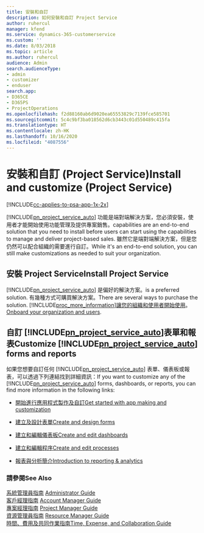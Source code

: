 ```yaml
---
title: 安裝和自訂
description: 如何安裝和自訂 Project Service
author: ruhercul
manager: kfend
ms.service: dynamics-365-customerservice
ms.custom: ''
ms.date: 8/03/2018
ms.topic: article
ms.author: ruhercul
audience: Admin
search.audienceType:
- admin
- customizer
- enduser
search.app:
- D365CE
- D365PS
- ProjectOperations
ms.openlocfilehash: f2d88160ab6d9020ea65553829c7139fce585701
ms.sourcegitcommit: 5c4c9bf3ba018562d6cb3443c01d550489c415fa
ms.translationtype: HT
ms.contentlocale: zh-HK
ms.lasthandoff: 10/16/2020
ms.locfileid: "4087556"
---
```

# <a name="install-and-customize-project-service"></a><span data-ttu-id="4508d-103">安裝和自訂 (Project Service)</span><span class="sxs-lookup"><span data-stu-id="4508d-103">Install and customize (Project Service)</span></span>

[!INCLUDE[cc-applies-to-psa-app-1x-2x](../includes/cc-applies-to-psa-app-1x-2x.md)]

[!INCLUDE[pn_project_service_auto](../includes/pn-project-service-auto.md)] <span data-ttu-id="4508d-104">功能是端對端解決方案，您必須安裝，使用者才能開始使用功能管理及提供專案銷售。</span><span class="sxs-lookup"><span data-stu-id="4508d-104">capabilities are an end-to-end solution that you need to install before users can start using the capabilities to manage and deliver project-based sales.</span></span> <span data-ttu-id="4508d-105">雖然它是端對端解決方案，但是您仍然可以配合組織的需要進行自訂。</span><span class="sxs-lookup"><span data-stu-id="4508d-105">While it's an end-to-end solution, you can still make customizations as needed to suit your organization.</span></span>  
<!-- TODO: I expect to find the information on how to get and install this here. Please find that and add it here. Same for Project Service.--> 
  
## <a name="install-project-service"></a><span data-ttu-id="4508d-106">安裝 Project Service</span><span class="sxs-lookup"><span data-stu-id="4508d-106">Install Project Service</span></span>  
 [!INCLUDE[pn_project_service_auto](../includes/pn-project-service-auto.md)] <span data-ttu-id="4508d-107">是偏好的解決方案。</span><span class="sxs-lookup"><span data-stu-id="4508d-107">is a preferred solution.</span></span> <span data-ttu-id="4508d-108">有幾種方式可購買解決方案。</span><span class="sxs-lookup"><span data-stu-id="4508d-108">There are several ways to purchase the solution.</span></span> [!INCLUDE[proc_more_information](../includes/proc-more-information.md)]<span data-ttu-id="4508d-109">[讓您的組織和使用者開始使用](https://docs.microsoft.com/dynamics365/customerengagement/on-premises/admin/onboard-your-organization-and-users-to-dynamics-365-online)。</span><span class="sxs-lookup"><span data-stu-id="4508d-109">[Onboard your organization and users](https://docs.microsoft.com/dynamics365/customerengagement/on-premises/admin/onboard-your-organization-and-users-to-dynamics-365-online).</span></span>  
  
## <a name="customize-pn_project_service_auto-forms-and-reports"></a><span data-ttu-id="4508d-110">自訂 [!INCLUDE[pn_project_service_auto](../includes/pn-project-service-auto.md)]表單和報表</span><span class="sxs-lookup"><span data-stu-id="4508d-110">Customize [!INCLUDE[pn_project_service_auto](../includes/pn-project-service-auto.md)] forms and reports</span></span>  
 <span data-ttu-id="4508d-111">如果您想要自訂任何 [!INCLUDE[pn_project_service_auto](../includes/pn-project-service-auto.md)] 表單、儀表板或報表，可以透過下列連結找到詳細資訊：</span><span class="sxs-lookup"><span data-stu-id="4508d-111">If you want to customize any of the [!INCLUDE[pn_project_service_auto](../includes/pn-project-service-auto.md)] forms, dashboards, or reports, you can find more information in the following links:</span></span>  
  
- [<span data-ttu-id="4508d-112">開始進行應用程式製作及自訂</span><span class="sxs-lookup"><span data-stu-id="4508d-112">Get started with app making and customization</span></span>](https://docs.microsoft.com/dynamics365/customerengagement/on-premises/customize/getting-started-customization)  
  
- [<span data-ttu-id="4508d-113">建立及設計表單</span><span class="sxs-lookup"><span data-stu-id="4508d-113">Create and design forms</span></span>](https://docs.microsoft.com/dynamics365/customerengagement/on-premises/customize/create-design-forms)  
  
- [<span data-ttu-id="4508d-114">建立和編輯儀表板</span><span class="sxs-lookup"><span data-stu-id="4508d-114">Create and edit dashboards</span></span>](https://docs.microsoft.com/dynamics365/customerengagement/on-premises/customize/create-edit-dashboards)  
  
- [<span data-ttu-id="4508d-115">建立和編輯程序</span><span class="sxs-lookup"><span data-stu-id="4508d-115">Create and edit processes</span></span>](https://docs.microsoft.com/dynamics365/customerengagement/on-premises/customize/guide-staff-through-common-tasks-processes)  
  
- [<span data-ttu-id="4508d-116">報表與分析簡介</span><span class="sxs-lookup"><span data-stu-id="4508d-116">Introduction to reporting & analytics</span></span>](https://docs.microsoft.com/dynamics365/customerengagement/on-premises/analytics/reporting-analytics-with-dynamics-365)  
  
### <a name="see-also"></a><span data-ttu-id="4508d-117">請參閱</span><span class="sxs-lookup"><span data-stu-id="4508d-117">See Also</span></span>  
 <span data-ttu-id="4508d-118">[系統管理員指南](../psa/admin-guide.md) </span><span class="sxs-lookup"><span data-stu-id="4508d-118">[Administrator Guide](../psa/admin-guide.md) </span></span>  
 <span data-ttu-id="4508d-119">[客戶經理指南](../psa/account-manager-guide.md) </span><span class="sxs-lookup"><span data-stu-id="4508d-119">[Account Manager Guide](../psa/account-manager-guide.md) </span></span>  
 <span data-ttu-id="4508d-120">[專案經理指南](../psa/project-manager-guide.md) </span><span class="sxs-lookup"><span data-stu-id="4508d-120">[Project Manager Guide](../psa/project-manager-guide.md) </span></span>  
 <span data-ttu-id="4508d-121">[資源管理員指南](../psa/resource-manager-guide.md) </span><span class="sxs-lookup"><span data-stu-id="4508d-121">[Resource Manager Guide](../psa/resource-manager-guide.md) </span></span>  
 [<span data-ttu-id="4508d-122">時間、費用及共同作業指南</span><span class="sxs-lookup"><span data-stu-id="4508d-122">Time, Expense, and Collaboration Guide</span></span>](../psa/time-expense-collaboration-guide.md)
